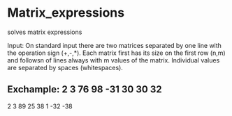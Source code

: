 # Matrix_expressions

solves matrix expressions

Input:
On standard input there are two matrices separated by one line with the operation sign (+,-,*). 
Each matrix first has its size on the first row (n,m) and followsn of lines always with m values of the matrix.
Individual values are separated by spaces (whitespaces).

Exchample:
2 3
76 98 -31
30 30 32
-
2 3
89 25 38
1 -32 -38
